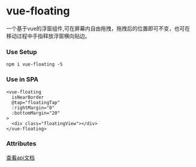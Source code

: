 # vue-floating
一个基于vue的浮窗组件,可在屏幕内自由拖拽，拖拽后的位置即可不变，也可在移动过程中手指释放浮窗横向贴边。



### Use Setup
```
npm i vue-floating -S
```

### Use in SPA
```
<vue-floating
  isNearBorder
  @tap="floatingTap"
  :rightMargin="0" 
  :bottomMargin="20"
>
  <div class="floatingView"></div>
</vue-floating>
```
### Attributes
[查看api文档](https://www.yuque.com/xiaotianyi/lkig5m/fnvr8b)

